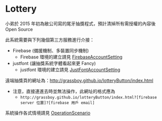 # Lottery
小弟於 2015 年初為敝公司寫的尾牙抽獎程式，預計清掉所有需授權的內容後 Open Source

此系統需要與下列幾個第三方服務進行介接：

 * Firebase (備援機制、多裝置同步機制)
   * Firebase 環境的建立請見 [FirebaseAccountSetting](https://github.com/Grassboy/Lottery/wiki/FirebaseAccountSetting)
 * justfont (讓抽獎系統字體看起來更 Fancy)
   * justfont 環境的建立請見 [JustFontAccountSetting](https://github.com/Grassboy/Lottery/wiki/JustFontAccountSetting)

遠端抽獎頁的網址為：http://grassboy.github.io/lotteryButton/index.html
 * 注意，直接連進去時並無法操作，此網址的格式應為 
   * `http://grassboy.github.io/lotteryButton/index.html?[firebase server 位置]?[firebase 用戶 email]`

系統操作各式情境請見 [OperationScenario](https://github.com/Grassboy/Lottery/wiki/OperationScenario)
